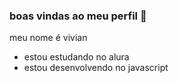 ### boas vindas ao meu perfil 🍒

meu nome é vivian

- estou estudando no alura
- estou desenvolvendo no javascript
